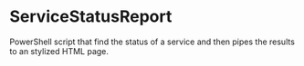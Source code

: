 # ServiceStatusReport
PowerShell script that find the status of a service and then pipes the results to an stylized HTML page.
